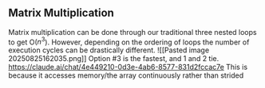 ## Matrix Multiplication
Matrix multiplication can be done through our traditional three nested loops to get O($n^3$). However, depending on the ordering of loops the number of execution cycles can be drastically different.
![[Pasted image 20250825162035.png]]
Option #3 is the fastest, and 1 and 2 tie.
https://claude.ai/chat/4e449210-0d3e-4ab6-8577-831d2fccac7e
This is because it accesses memory/the array continuously rather than strided
